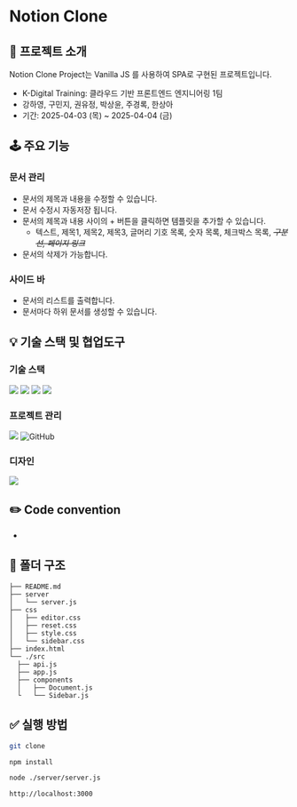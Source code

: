 # Notion Clone

## 📝 프로젝트 소개

Notion Clone Project는 Vanilla JS 를 사용하여 SPA로 구현된 프로젝트입니다.

- K-Digital Training: 클라우드 기반 프론트엔드 엔지니어링 1팀
- 강하영, 구민지, 권유정, 박상윤, 주경록, 한상아
- 기간: 2025-04-03 (목) ~ 2025-04-04 (금)

## 🕹️ 주요 기능

### 문서 관리

- 문서의 제목과 내용을 수정할 수 있습니다.
- 문서 수정시 자동저장 됩니다.
- 문서의 제목과 내용 사이의 + 버튼을 클릭하면 템플릿을 추가할 수 있습니다.
  - 텍스트, 제목1, 제목2, 제목3, 글머리 기호 목록, 숫자 목록, 체크박스 목록, ~~_구분선, 페이지 링크_~~
- 문서의 삭제가 가능합니다.

### 사이드 바

- 문서의 리스트를 출력합니다.
- 문서마다 하위 문서를 생성할 수 있습니다.

## 💡 기술 스택 및 협업도구

### 기술 스택

<img src="https://img.shields.io/badge/html5-E34F26?style=for-the-badge&logo=html5&logoColor=white"> <img src="https://img.shields.io/badge/css-1572B6?style=for-the-badge&logo=css3&logoColor=white"> <img src="https://img.shields.io/badge/javascript-F7DF1E?style=for-the-badge&logo=javascript&logoColor=black"> <img src="https://img.shields.io/badge/node.js-339933?style=for-the-badge&logo=Node.js&logoColor=white">

### 프로젝트 관리

<img src="https://img.shields.io/badge/Notion-%23000000.svg?style=for-the-badge&logo=notion&logoColor=white"> <img alt="GitHub" src ="https://img.shields.io/badge/GitHub-181717.svg?&style=for-the-badge&logo=GitHub&logoColor=white"/>

### 디자인

<img src="https://img.shields.io/badge/figma-%23F24E1E.svg?style=for-the-badge&logo=figma&logoColor=white">

## ✏️ Code convention

-

## 📂 폴더 구조

```
├── README.md
├── server
│   └── server.js
├── css
│   ├── editor.css
│   ├── reset.css
│   ├── style.css
│   └── sidebar.css
├── index.html
└── ./src
  ├── api.js
  ├── app.js
  ├── components
  │   ├── Document.js
  └   └── Sidebar.js
```

## ✅ 실행 방법

```bash
git clone

npm install

node ./server/server.js

http://localhost:3000
```
